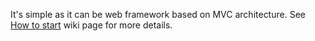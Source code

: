 It's simple as it can be web framework based on MVC architecture. See [How to start](https://code.google.com/p/eduframework/wiki/HowToStart) wiki page for more details.